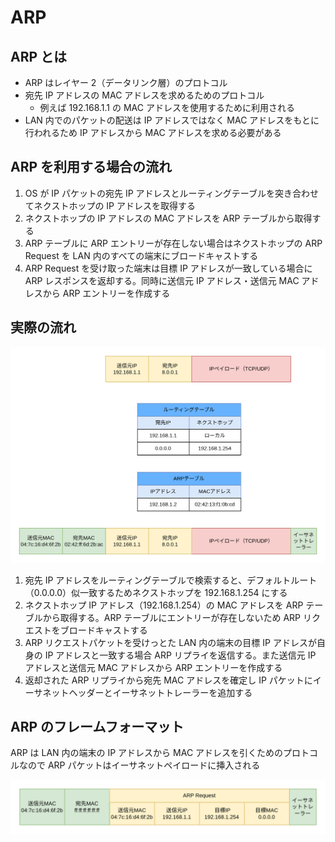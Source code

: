 # ARP

## ARP とは

- ARP はレイヤー 2（データリンク層）のプロトコル
- 宛先 IP アドレスの MAC アドレスを求めるためのプロトコル
  - 例えば 192.168.1.1 の MAC アドレスを使用するために利用される
- LAN 内でのパケットの配送は IP アドレスではなく MAC アドレスをもとに行われるため IP アドレスから MAC アドレスを求める必要がある

## ARP を利用する場合の流れ

1. OS が IP パケットの宛先 IP アドレスとルーティングテーブルを突き合わせてネクストホップの IP アドレスを取得する
2. ネクストホップの IP アドレスの MAC アドレスを ARP テーブルから取得する
3. ARP テーブルに ARP エントリーが存在しない場合はネクストホップの ARP Request を LAN 内のすべての端末にブロードキャストする
4. ARP Request を受け取った端末は目標 IP アドレスが一致している場合に ARP レスポンスを返却する。同時に送信元 IP アドレス・送信元 MAC アドレスから ARP エントリーを作成する

## 実際の流れ

![ARP の流れ](../image/ネットワーク技術入門-arp流れ.drawio.png)

1. 宛先 IP アドレスをルーティングテーブルで検索すると、デフォルトルート（0.0.0.0）似一致するためネクストホップを 192.168.1.254 にする
2. ネクストホップ IP アドレス（192.168.1.254）の MAC アドレスを ARP テーブルから取得する。ARP テーブルにエントリーが存在しないため ARP リクエストをブロードキャストする
3. ARP リクエストパケットを受けっとた LAN 内の端末の目標 IP アドレスが自身の IP アドレスと一致する場合 ARP リプライを返信する。また送信元 IP アドレスと送信元 MAC アドレスから ARP エントリーを作成する
4. 返却された ARP リプライから宛先 MAC アドレスを確定し IP パケットにイーサネットヘッダーとイーサネットトレーラーを追加する

## ARP のフレームフォーマット

ARP は LAN 内の端末の IP アドレスから MAC アドレスを引くためのプロトコルなので ARP パケットはイーサネットペイロードに挿入される

![ARPパケット](../image/ネットワーク技術入門-arpパケット.png)
